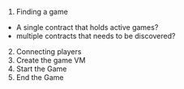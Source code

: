 1. Finding a game
  - A single contract that holds active games?
  - multiple contracts that needs to be discovered?
2. Connecting players
3. Create the game VM
4. Start the Game
5. End the Game
